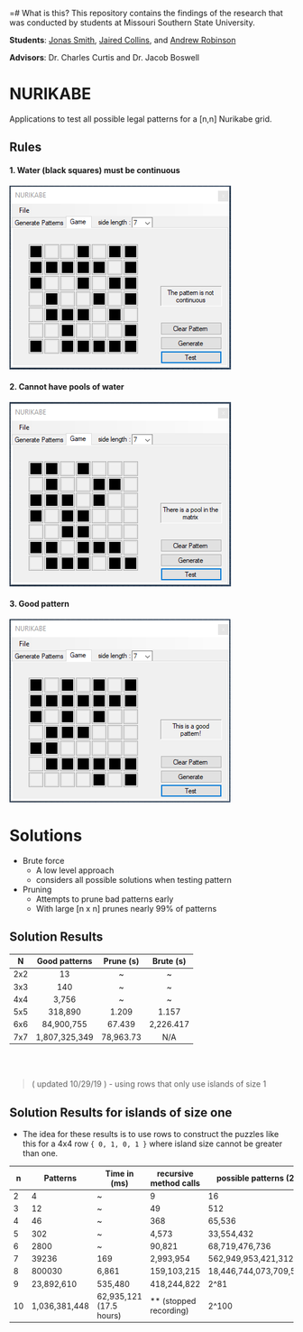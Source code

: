 =# What is this?
This repository contains the findings of the research that was conducted by students at Missouri Southern State University.

**Students**: [Jonas Smith](https://github.com/JonasESmith), [Jaired Collins](https://github.com/jairedcollins), and [Andrew Robinson](https://github.com/SirArkimedes)

**Advisors**: Dr. Charles Curtis and Dr. Jacob Boswell

# NURIKABE
Applications to test all possible legal patterns for a [n,n] Nurikabe grid.

<h2> Rules </h2>
	<h4> 1. Water (black squares) must be continuous </h4>
		<img src="images/non-contiguous.PNG" alt="icon">
	<h4> 2. Cannot have pools of water </h4>
		<img src="images/pool.PNG" alt="icon">
	<h4> 3. Good pattern </h4>
		<img src="images/good.PNG" alt="icon">

# Solutions
* Brute force
  * A low level approach
  * considers all possible solutions when testing pattern
* Pruning
  * Attempts to prune bad patterns early
  * With large [n x n] prunes nearly 99% of patterns


## Solution Results
  | N   | Good patterns | Prune (s) | Brute (s)        |
  | :-: | :---:         | :-------: | :--------------: |
  |2x2  | 13            | ~         |  ~               |
  |3x3  | 140           | ~         |  ~               |
  |4x4  | 3,756         | ~         |  ~               |
  |5x5  | 318,890       | 1.209     |  1.157           |
  |6x6  | 84,900,755    | 67.439    |  2,226.417       |
  |7x7  | 1,807,325,349 | 78,963.73 |  N/A             |



 <br/><br/> 

  > ( updated 10/29/19 )  - using rows that only use islands of size 1
  ## Solution Results for islands of size one

  * The idea for these results is to use rows to construct the puzzles like this for a 4x4 row `{ 0, 1, 0, 1 }` where island size cannot be greater than one.


| n  | Patterns    | Time in (ms)                | recursive method calls | possible patterns (2^n^2) |
| -  | --------    | --------------------------- | ---------------------- | ------------------------- |
| 2  |4            | ~                           | 9                      | 16                        |
| 3  |12           | ~                           | 49                     | 512                       |
| 4  |46           | ~                           | 368                    | 65,536                    |
| 5  |302          | ~                           | 4,573                  | 33,554,432                |
| 6  |2800         | ~                           | 90,821                 | 68,719,476,736            |
| 7  |39236        | 169                         | 2,993,954              | 562,949,953,421,312       |
| 8  |800030       | 6,861                       | 159,103,215            | 18,446,744,073,709,551,616|
| 9  |23,892,610   | 535,480                     | 418,244,822            | 2^81                      |
| 10 |1,036,381,448| 62,935,121 (17.5 hours)     | ** (stopped recording) | 2^100                     |